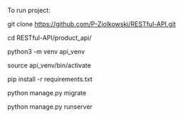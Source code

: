 To run project:

git clone https://github.com/P-Ziolkowski/RESTful-API.git

cd RESTful-API/product_api/

python3 -m venv api_venv

source api_venv/bin/activate

pip install -r requirements.txt

python manage.py migrate

python manage.py runserver
